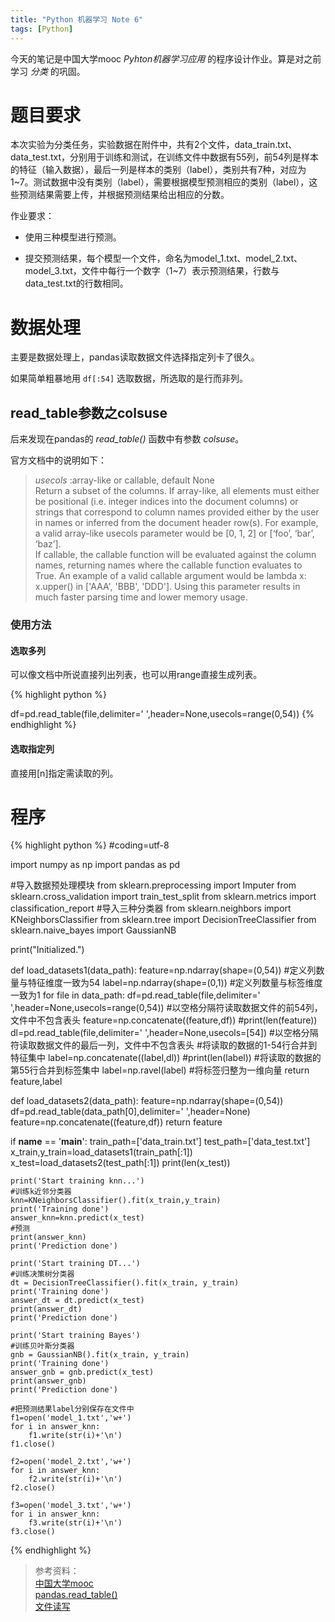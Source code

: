 ```yaml
---
title: "Python 机器学习 Note 6"
tags: [Python]
---
```



今天的笔记是中国大学mooc *Pyhton机器学习应用* 的程序设计作业。算是对之前学习 *分类* 的巩固。

# 题目要求
本次实验为分类任务，实验数据在附件中，共有2个文件，data_train.txt、data_test.txt，分别用于训练和测试，在训练文件中数据有55列，前54列是样本的特征（输入数据），最后一列是样本的类别（label），类别共有7种，对应为1~7。测试数据中没有类别（label），需要根据模型预测相应的类别（label），这些预测结果需要上传，并根据预测结果给出相应的分数。

作业要求：

* 使用三种模型进行预测。

* 提交预测结果，每个模型一个文件，命名为model_1.txt、model_2.txt、model_3.txt，文件中每行一个数字（1~7）表示预测结果，行数与data_test.txt的行数相同。

# 数据处理

主要是数据处理上，pandas读取数据文件选择指定列卡了很久。

如果简单粗暴地用 ```df[:54]``` 选取数据，所选取的是行而非列。

## read_table参数之colsuse
后来发现在pandas的 *read_table()* 函数中有参数 *colsuse*。

官方文档中的说明如下：

> *usecols* :array-like or callable, default None   
  Return a subset of the columns. If array-like, all elements must either be positional (i.e. integer indices into the document columns) or strings that correspond to column names provided either by the user in names or inferred from the document header row(s). For example, a valid array-like usecols parameter would be [0, 1, 2] or [‘foo’, ‘bar’, ‘baz’].    
If callable, the callable function will be evaluated against the column names, returning names where the callable function evaluates to True. An example of a valid callable argument would be lambda x: x.upper() in ['AAA', 'BBB', 'DDD']. Using this parameter results in much faster parsing time and lower memory usage.

### 使用方法

#### 选取多列

可以像文档中所说直接列出列表，也可以用range直接生成列表。

{% highlight python %}

df=pd.read_table(file,delimiter=' ',header=None,usecols=range(0,54))
{% endhighlight %}

#### 选取指定列

直接用[n]指定需读取的列。

# 程序

{% highlight python %}
#coding=utf-8

import numpy as np
import pandas as pd

#导入数据预处理模块
from sklearn.preprocessing import Imputer
from sklearn.cross_validation import train_test_split
from sklearn.metrics import classification_report
#导入三种分类器
from sklearn.neighbors import KNeighborsClassifier
from sklearn.tree import DecisionTreeClassifier
from sklearn.naive_bayes import GaussianNB

print("Initialized.")

def load_datasets1(data_path):
    feature=np.ndarray(shape=(0,54))
    #定义列数量与特征维度一致为54
    label=np.ndarray(shape=(0,1))
    #定义列数量与标签维度一致为1
    for file in data_path:
        df=pd.read_table(file,delimiter=' ',header=None,usecols=range(0,54))
        #以空格分隔符读取数据文件的前54列，文件中不包含表头
        feature=np.concatenate((feature,df))
        #print(len(feature))
        dl=pd.read_table(file,delimiter=' ',header=None,usecols=[54])
        #以空格分隔符读取数据文件的最后一列，文件中不包含表头
        #将读取的数据的1-54行合并到特征集中
        label=np.concatenate((label,dl))
        #print(len(label))
        #将读取的数据的第55行合并到标签集中
    label=np.ravel(label)
    #将标签归整为一维向量
    return feature,label

def load_datasets2(data_path):
    feature=np.ndarray(shape=(0,54))
    df=pd.read_table(data_path[0],delimiter=' ',header=None)
    feature=np.concatenate((feature,df))
    return feature


if __name__ == '__main__':
    train_path=['data_train.txt']
    test_path=['data_test.txt']
    x_train,y_train=load_datasets1(train_path[:1])
    x_test=load_datasets2(test_path[:1])
    print(len(x_test))

    print('Start training knn...')
    #训练k近邻分类器
    knn=KNeighborsClassifier().fit(x_train,y_train)
    print('Training done')
    answer_knn=knn.predict(x_test)
    #预测
    print(answer_knn)
    print('Prediction done')

    print('Start training DT...')
    #训练决策树分类器
    dt = DecisionTreeClassifier().fit(x_train, y_train)
    print('Training done')
    answer_dt = dt.predict(x_test)
    print(answer_dt)
    print('Prediction done')

    print('Start training Bayes')
    #训练贝叶斯分类器
    gnb = GaussianNB().fit(x_train, y_train)
    print('Training done')
    answer_gnb = gnb.predict(x_test)
    print(answer_gnb)
    print('Prediction done')

    #把预测结果label分别保存在文件中
    f1=open('model_1.txt','w+')
    for i in answer_knn:
        f1.write(str(i)+'\n')
    f1.close()  

    f2=open('model_2.txt','w+')
    for i in answer_knn:
        f2.write(str(i)+'\n')
    f2.close()  

    f3=open('model_3.txt','w+')
    for i in answer_knn:
        f3.write(str(i)+'\n')
    f3.close()  

{% endhighlight %}

> 参考资料：   
 [中国大学mooc](http://www.icourse163.org/learn/BIT-1001872001?tid=1001965001#/learn/hw?id=1002730036)  
 [pandas.read_table()](https://pandas.pydata.org/pandas-docs/stable/generated/pandas.read_table.html)         
[文件读写](https://www.liaoxuefeng.com/wiki/001374738125095c955c1e6d8bb493182103fac9270762a000/001386820066616a77f826d876b46b9ac34cb5f34374f7a000)

